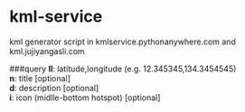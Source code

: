 kml-service
===========

kml generator script in kmlservice.pythonanywhere.com and kml.jujiyangasli.com

###query
**ll**: latitude,longitude (e.g. 12.345345,134.3454545)
<br />
**n**: title [optional]
<br />
**d**: description [optional]
<br />
**i**: icon (midlle-bottom hotspot) [optional]
